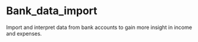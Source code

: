 # Bank_data_import
Import and interpret data from bank accounts to gain more insight in income and expenses.
